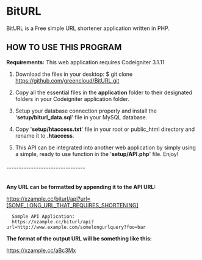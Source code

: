 # BitURL
BitURL is a Free simple URL shortener application written in PHP.

## HOW TO USE THIS PROGRAM

**Requirements:** This web application requires Codeigniter 3.1.11

1. Download the files in your desktop: $ git clone https://github.com/greencloud/BitURL.git

2. Copy all the essential files in the **application** folder
   to their designated folders in your Codeigniter application
   folder.

3. Setup your database connection properly and install the
   '**setup/biturl_data.sql**' file in your MySQL database.

4. Copy '**setup/htaccess.txt**' file in your root or public_html
   directory and rename it to **.htaccess**.

5. This API can be integrated into another web application by
   simply using a simple, ready to use function in the
   '**setup/API.php**' file. Enjoy!

###### --------------------------------

**Any URL can be formatted by appending it to the API URL:**

https://xzample.cc/biturl/api?url=[SOME_LONG_URL_THAT_REQUIRES_SHORTENING]

      Sample API Application:
      https://xzample.cc/biturl/api?url=http://www.example.com/somelongurlquery?foo=bar

**The format of the output URL will be something like this:**

https://xzample.cc/aBc3Mx

